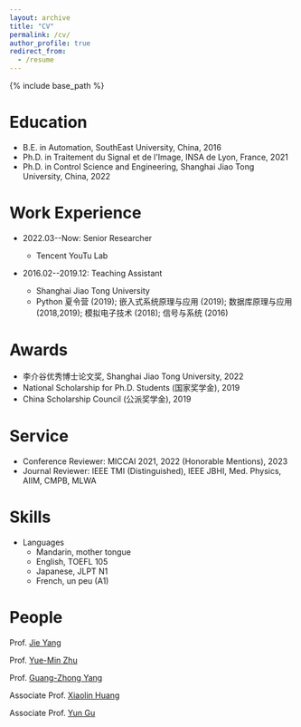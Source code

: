 ```yaml
---
layout: archive
title: "CV"
permalink: /cv/
author_profile: true
redirect_from:
  - /resume
---
```


{% include base_path %}

Education
======
* B.E. in Automation, SouthEast University, China, 2016
* Ph.D. in Traitement du Signal et de l'Image, INSA de Lyon, France, 2021
* Ph.D. in Control Science and Engineering, Shanghai Jiao Tong University, China, 2022


Work Experience
======
* 2022.03--Now: Senior Researcher
  * Tencent YouTu Lab


* 2016.02--2019.12: Teaching Assistant
  * Shanghai Jiao Tong University
  * Python 夏令营 (2019); 嵌入式系统原理与应用 (2019); 数据库原理与应用 (2018,2019); 模拟电子技术 (2018); 信号与系统 (2016)



<!-- Publications
======
  <ul>{% for post in site.publications %}
    {% include archive-single-cv.html %}
  {% endfor %}</ul>

Talks
======
  <ul>{% for post in site.talks %}
    {% include archive-single-talk-cv.html %}
  {% endfor %}</ul>
  
Teaching
======
  <ul>{% for post in site.teaching %}
    {% include archive-single-cv.html %}
  {% endfor %}</ul> -->


Awards
======
* 李介谷优秀博士论文奖, Shanghai Jiao Tong University, 2022
* National Scholarship for Ph.D. Students (国家奖学金), 2019 
* China Scholarship Council (公派奖学金), 2019


Service
======
* Conference Reviewer: MICCAI 2021, 2022 (Honorable Mentions), 2023
* Journal Reviewer: IEEE TMI (Distinguished), IEEE JBHI, Med. Physics, AIIM, CMPB, MLWA


Skills
======
* Languages
  * Mandarin, mother tongue
  * English, TOEFL 105
  * Japanese, JLPT N1
  * French, un peu (A1)


People
======
Prof. [Jie Yang](http://www.pami.sjtu.edu.cn/En/jieyang)

Prof. [Yue-Min Zhu](https://www.creatis.insa-lyon.fr/site7/en/users/zhu)

Prof. [Guang-Zhong Yang](https://imr.sjtu.edu.cn/en/po_facultyv/532.html)

Associate Prof. [Xiaolin Huang](http://www.pami.sjtu.edu.cn/En/xiaolin)

Associate Prof. [Yun Gu](https://imr.sjtu.edu.cn/en/po_facultyv/531.html)


